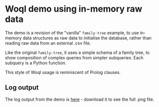 # Woql demo using in-memory raw data

The demo is a revision of the "vanilla" `family-tree` example,  to use in-memory data structures as raw data to initialise the database,  rather than reading raw data from an external .csv file.

Like the original `family-tree`,  it uses a simple schema of a family tree, to show composition of complex queries from simpler subqueries.  Each subquery is a Python function.

This style of Woql usage is reminiscent of Prolog clauses.

## Log output
The log output from the demo is [here](https://github.com/Chrisjhorn/terminusDB/blob/master/family-tree/family-2_ss.png) - download it to see the full .png file.
